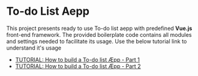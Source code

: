 # To-do List Aepp

This project presents ready to use To-do list aepp with predefined **Vue.js** front-end framework. The provided boilerplate code contains all modules and settings needed to facilitate its usage. Use the below tutorial link to understand it's usage

* [TUTORIAL: How to build a To-do list Æpp - Part 1](https://github.com/aeternity/tutorials/blob/master/build-to-do-list-aepp-1.md)
* [TUTORIAL: How to build a To-do list Æpp - Part 2](https://github.com/aeternity/tutorials/blob/master/build-to-do-list-aepp-2.md)
